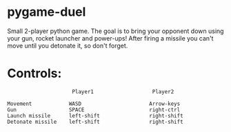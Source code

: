 # pygame-duel
Small 2-player python game. The goal is to bring your opponent down using your gun, rocket launcher and power-ups! After firing a missile you can't move until you detonate it, so don't forget.

# Controls:

                         Player1                   Player2
                   
    Movement            WASD                      Arrow-keys
    Gun                 SPACE                     right-ctrl
    Launch missile      left-shift                right-shift
    Detonate missile    left-shift                right-shift
